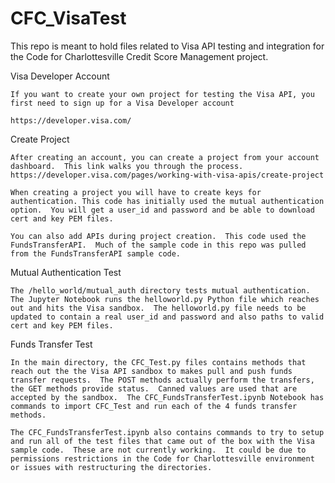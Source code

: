 # CFC_VisaTest
This repo is meant to hold files related to Visa API testing and integration for the Code for Charlottesville Credit Score Management project.

Visa Developer Account

	If you want to create your own project for testing the Visa API, you first need to sign up for a Visa Developer account

	https://developer.visa.com/

Create Project 

	After creating an account, you can create a project from your account dashboard.  This link walks you through the process.
	https://developer.visa.com/pages/working-with-visa-apis/create-project

	When creating a project you will have to create keys for authentication. This code has initially used the mutual authentication option.  You will get a user_id and password and be able to download cert and key PEM files.
	
	You can also add APIs during project creation.  This code used the FundsTransferAPI.  Much of the sample code in this repo was pulled from the FundsTransferAPI sample code.
	
Mutual Authentication Test

	The /hello_world/mutual_auth directory tests mutual authentication.  The Jupyter Notebook runs the helloworld.py Python file which reaches out and hits the Visa sandbox.  The helloworld.py file needs to be updated to contain a real user_id and password and also paths to valid cert and key PEM files.


Funds Transfer Test

	In the main directory, the CFC_Test.py files contains methods that reach out the the Visa API sandbox to makes pull and push funds transfer requests.  The POST methods actually perform the transfers, the GET methods provide status.  Canned values are used that are accepted by the sandbox.  The CFC_FundsTransferTest.ipynb Notebook has commands to import CFC_Test and run each of the 4 funds transfer methods.
	
	The CFC_FundsTransferTest.ipynb also contains commands to try to setup and run all of the test files that came out of the box with the Visa sample code.  These are not currently working.  It could be due to permissions restrictions in the Code for Charlottesville environment or issues with restructuring the directories.
	

